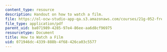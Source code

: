 ```yaml
---
content_type: resource
description: Handout on how to watch a film.
file: https://ol-ocw-studio-app-qa.s3.amazonaws.com/courses/21g-052-french-film-classics-spring-2015/071946dc4339888b4f68426ca03c5577_MIT21G_052S15_Watch_a_Film.pdf
file_type: application/pdf
parent_uid: ba071989-4285-97e4-86ee-aa6d8cf96975
resourcetype: Document
title: How to Watch a Film
uid: 071946dc-4339-888b-4f68-426ca03c5577
---
```

